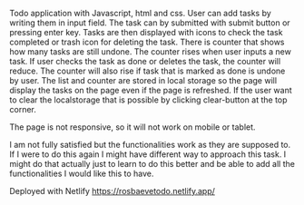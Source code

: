 
Todo application with Javascript, html and css.
User can add tasks by writing them in input field. The task can by submitted with submit button or pressing enter key. 
Tasks are then displayed with icons to check the task completed or trash icon for deleting the task. 
There is counter that shows how many tasks are still undone.
The counter rises when user inputs a new task.
If user checks the task as done or deletes the task, the counter will reduce.
The counter will also rise if task that is marked as done is undone by user.
The list and counter are stored in local storage so the page will display the tasks on the page even if the page is refreshed.
If the user want to clear the localstorage that is possible by clicking clear-button at the top corner.

The page is not responsive, so it will not work on mobile or tablet.

I am not fully satisfied but the functionalities work as they are supposed to. 
If I were to do this again I might have different way to approach this task. 
I might do that actually just to learn to do this better and be able to add all the functionalities I would like this to have.

Deployed with Netlify https://rosbaevetodo.netlify.app/